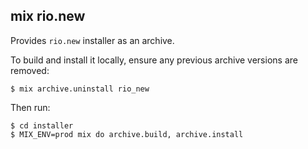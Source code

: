 ## mix rio.new

Provides `rio.new` installer as an archive.

To build and install it locally,
ensure any previous archive versions are removed:

    $ mix archive.uninstall rio_new

Then run:

    $ cd installer
    $ MIX_ENV=prod mix do archive.build, archive.install
